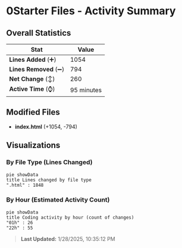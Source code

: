 # 0Starter Files - Activity Summary 

## Overall Statistics

| Stat                   | Value                                                             |
| ---------------------- | ----------------------------------------------------------------- |
| **Lines Added** (➕)   | 1054                                          |
| **Lines Removed** (➖) | 794                                        |
| **Net Change** (↕)    | 260                |
| **Active Time** (⌚)   | 95 minutes |


## Modified Files
- **index.html** (+1054, -794)

## Visualizations

### By File Type (Lines Changed)

```mermaid
pie showData
title Lines changed by file type
".html" : 1848
```

### By Hour (Estimated Activity Count)

```mermaid
pie showData
title Coding activity by hour (count of changes)
"01h" : 26
"22h" : 55
```


> **Last Updated:** 1/28/2025, 10:35:12 PM